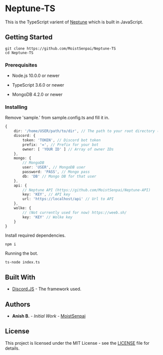 # Neptune-TS

This is the TypeScript varient of [Neptune](https://github.com/MoistSenpai/Neptune) which is built in JavaScript.

## Getting Started

```
git clone https://github.com/MoistSenpai/Neptune-TS
cd Neptune-TS
```

### Prerequisites

* Node.js 10.0.0 or newer

* TypeScript 3.6.0 or newer

* MongoDB 4.2.0 or newer

### Installing

Remove 'sample.' from sample.config.ts and fill it in.
```ts
{
	dir: '/home/USER/path/to/dir', // The path to your root directory (/home/USER/Neptune-TS)
	discord: {
		token: 'TOKEN', // Discord bot token
		prefix: '=', // Prefix for your bot
		owner: [ 'YOUR ID' ] // Array of owner IDs
	},
	mongo: {
		// MongoDB
		user: 'USER', // MongoDB user
		password: 'PASS', // Mongo pass
		db: 'DB' // Mongo DB for that user
	},
	api: {
		// Neptune API (https://github.com/MoistSenpai/Neptune-API)
		key: 'KEY', // API key
		url: 'https://localhost/api' // Url to API
	},
	wolke: {
		// (Not currently used for now) https://weeb.sh/
		key: 'KEY' // Wolke key
	}
}
```

Install required dependencies.

```
npm i
```

Running the bot.

```
ts-node index.ts
```

## Built With

* [Discord.JS](https://github.com/discordjs/discord.js/) - The framework used.

## Authors

* **Anish B.** - *Initial Work* - [MoistSenpai](https://github.com/MoistSenpai)

## License

This project is licensed under the MIT License - see the [LICENSE](LICENSE) file for details.
